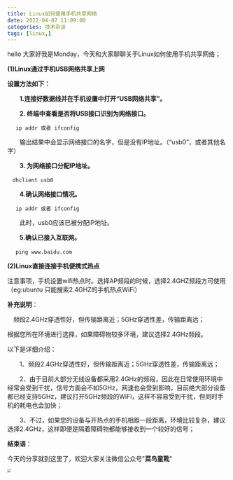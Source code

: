 ```yaml
---
title: Linux如何使用手机共享网络
date: 2022-04-07 11:09:00
categories: 技术杂谈
tags: [linux,]
---
```


hello 大家好我是Monday，今天和大家聊聊关于Linux如何使用手机共享网络；

<!--more-->



**(1)Linux通过手机USB网络共享上网**

**设置方法如下：**

　　**1.连接好数据线并在手机设置中打开“USB网络共享”。**

　　**2. 终端中查看是否将USB接口识别为网络接口。**

```
　 ip addr 或者 ifconfig 
```

　　输出结果中会显示网络接口的名字，但是没有IP地址。（“usb0”，或者其他名字）

　　**3. 为网络接口分配IP地址。**

```
　dhclient usb0 
```

　　**4.确认网络接口情况。**

```
　 ip addr 或者 ifconfig 
```

　　此时，usb0应该已被分配IP地址。

　　**5.确认已接入互联网。**

```
　 ping www.baidu.com 
```

**(2)Linux直接连接手机便携式热点**

注意事项，手机设置wifi热点时。选择AP频段的时候，选择2.4GHZ频段方可使用（eg:ubuntu 只能搜索2.4GHZ的手机热点WiFi）



**补充说明**：

　频段2.4GHz穿透性好，但传输距离近；5GHz穿透性差，传输距离远；

根据您所在环境进行选择，如果障碍物较多环境，建议选择2.4GHz频段。

以下是详细介绍：

　　1、频段2.4GHz穿透性好，但传输距离近；5GHz穿透性差，传输距离远；

　　2、由于目前大部分无线设备都采用2.4GHz的频段，因此在日常使用环境中经常会受到干扰，信号方面会不如5GHz，网速也会受到影响，目前绝大部分设备都已经支持5GHz，建议打开5GHz频段的WiFi，这样不容易受到干扰，但同时手机的耗电也会加快；

　　3、不过，如果您的设备与开热点的手机相距一段距离，环境比较复杂，建议选择2.4GHz，这样即便是隔着障碍物都能够接收到一个较好的信号；

**结束语**：

​	今天的分享就到这里了，欢迎大家关注微信公众号"**菜鸟童靴**"

<img src="./Linux如何使用手机共享网络/微信.png" style="zoom: 50%;" />